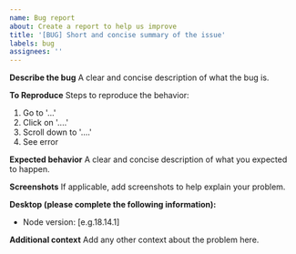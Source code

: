```yaml
---
name: Bug report
about: Create a report to help us improve
title: '[BUG] Short and concise summary of the issue'
labels: bug
assignees: ''
---
```


**Describe the bug**
A clear and concise description of what the bug is.

**To Reproduce**
Steps to reproduce the behavior:

1. Go to '...'
2. Click on '....'
3. Scroll down to '....'
4. See error

**Expected behavior**
A clear and concise description of what you expected to happen.

**Screenshots**
If applicable, add screenshots to help explain your problem.

**Desktop (please complete the following information):**

- Node version: [e.g.18.14.1]

**Additional context**
Add any other context about the problem here.
